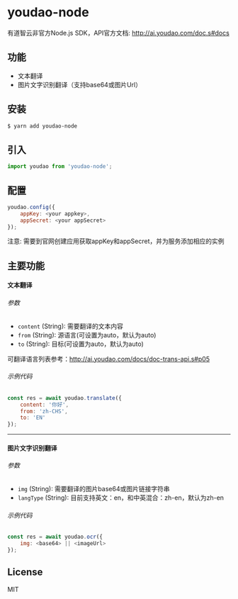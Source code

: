 # youdao-node
有道智云非官方Node.js SDK，API官方文档: http://ai.youdao.com/doc.s#docs


## 功能

- 文本翻译
- 图片文字识别翻译（支持base64或图片Url）


## 安装

```bash
$ yarn add youdao-node
```


## 引入
```js
import youdao from 'youdao-node';
```

## 配置
```js
youdao.config({
    appKey: <your appkey>,
    appSecret: <your appSecret>
});
```
注意: 需要到官网创建应用获取appKey和appSecret，并为服务添加相应的实例

## 主要功能

#### 文本翻译

###### 参数

- `content` (String): 需要翻译的文本内容
- `from` (String): 源语言(可设置为auto，默认为auto)
- `to` (String): 目标(可设置为auto，默认为auto)

可翻译语言列表参考：http://ai.youdao.com/docs/doc-trans-api.s#p05


###### 示例代码
```js
const res = await youdao.translate({
    content: '你好',
    from: 'zh-CHS',
    to: 'EN'
});

```

---

#### 图片文字识别翻译

###### 参数
- `img` (String): 需要翻译的图片base64或图片链接字符串
- `langType` (String): 目前支持英文：en，和中英混合：zh-en，默认为zh-en

###### 示例代码
```js
const res = await youdao.ocr({
    img: <base64> || <imageUrl>
});
```


## License

MIT
